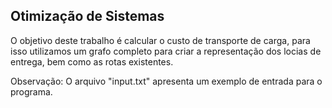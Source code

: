 ## Otimização de Sistemas

O objetivo deste trabalho é calcular o custo de transporte de carga, para isso utilizamos um grafo completo para criar a representação dos locias de entrega, bem como as rotas existentes.

Observação: O arquivo "input.txt" apresenta um exemplo de entrada para o programa.
